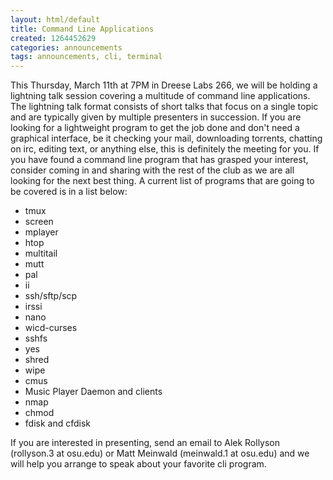```yaml
---
layout: html/default
title: Command Line Applications
created: 1264452629
categories: announcements
tags: announcements, cli, terminal
---
```

This Thursday, March 11th at 7PM in Dreese Labs 266, we will be holding a lightning talk session covering a multitude of command line applications. The lightning talk format consists of short talks that focus on a single topic and are typically given by multiple presenters in succession. If you are looking for a lightweight program to get the job done and don't need a graphical interface, be it checking your mail, downloading torrents, chatting on irc, editing text, or anything else, this is definitely the meeting for you. If you have found a command line program that has grasped your interest, consider coming in and sharing with the rest of the club as we are all looking for the next best thing. A current list of programs that are going to be covered is in a list below:

*   tmux
*   screen
*   mplayer
*   htop
*   multitail
*   mutt
*   pal
*   ii
*   ssh/sftp/scp
*   irssi
*   nano
*   wicd-curses
*   sshfs
*   yes
*   shred
*   wipe
*   cmus
*   Music Player Daemon and clients
*   nmap
*   chmod
*   fdisk and cfdisk

If you are interested in presenting, send an email to Alek Rollyson (rollyson.3 at osu.edu) or Matt Meinwald (meinwald.1 at osu.edu) and we will help you arrange to speak about your favorite cli program.
